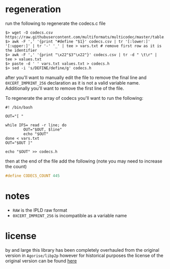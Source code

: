 # regeneration	

run the following to regenerate the codecs.c file

```shell
$> wget -O codecs.csv https://raw.githubusercontent.com/multiformats/multicodec/master/table.csv
$> awk -F ',' '{print "#define "$1}' codecs.csv | tr '[:lower:]' '[:upper:]' | tr '-' '_' | tee > vars.txt # remove first row as it is the identifier
$> awk -F ',' '{print "\x22"$3"\x22"}' codecs.csv | tr -d " \t\r" | tee > values.txt
$> paste -d ' ' vars.txt values.txt > codecs.h
$> sed -i 's/DEFINE/define/g' codecs.h
```

after you'll want to manually edit the file to remove the final line and `0XCERT_IMPRINT_256` declaration as it is not a valid variable name. Additionally you'll want to remove the first line of the file.

To regenerate the array of codecs you'll want to run the following:

```shell
#! /bin/bash

OUT="[ "

while IFS= read -r line; do
        OUT="$OUT, $line"
        echo "$OUT"
done < vars.txt
OUT="$OUT ]"

echo "$OUT" >> codecs.h
```

then at the end of the file add the following (note you may need to increase the count)

```C
#define CODECS_COUNT 445
```

# notes

* `RAW` is the IPLD raw format
* `0XCERT_IMPRINT_256` is incompatible as a variable name

# license

by and large this library has been completely overhauled from the original version in `Agorise/libp2p` however for historical purposes the license of the original version can be found [here](https://github.com/Agorise/c-multicodec/blob/master/LICENSE)